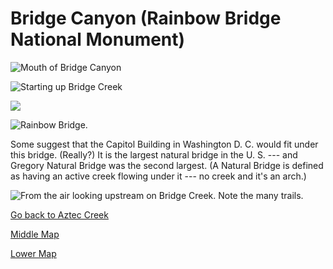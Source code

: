 # Bridge Canyon (Rainbow Bridge National Monument)

![Mouth of Bridge Canyon](rainbow/mouth.jpg)

![Starting up Bridge Creek](rainbow/starting.jpg)

![](rainbow/bridge-cyn.jpg)

![Rainbow Bridge.](rainbow/rainbow-bridge.jpg)

Some suggest that the Capitol Building in Washington D. C. would fit under this bridge.  (Really?)   It is the largest natural bridge in the U. S. --- and Gregory Natural Bridge was the second largest.  (A Natural Bridge is defined as having an active creek flowing under it --- no creek and it's an arch.)

![From the air looking upstream on Bridge Creek.  Note the many trails.](rainbow/rainbow-bridge-air.jpg)

[Go back to Aztec Creek](forbidding)

[Middle Map](map-middle)

[Lower Map](map-lower)
